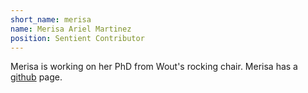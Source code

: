 ```yaml
---
short_name: merisa
name: Merisa Ariel Martinez
position: Sentient Contributor
---
```

Merisa is working on her PhD from Wout's rocking chair. Merisa has a [github](https://github.com/MerisaMartinez) page.
